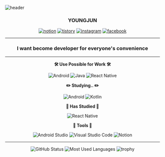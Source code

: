 ![header](https://capsule-render.vercel.app/api?type=Waving&color=timeGradient&height=350&section=header&text=youngjun%&fontSize=90)

<div align="center">

### YOUNGJUN
[![notion](https://img.shields.io/badge/Notion-black?style=flat-square&logo=Notion&logoColor=white)](https://parallel-flax-a90.notion.site/f2b981bd6ad54678aecd083eebb7b8ec) 
[![tistory](https://img.shields.io/badge/Tistory-EE5205?style=flat-square&logo=Tistory&logoColor=white)](https://yevi.tistory.com) 
[![instagram](https://img.shields.io/badge/Instagram-E4405F?style=flat-square&logo=Instagram&logoColor=white)](https://www.instagram.com/mobile_yj_04)
[![facebook](https://img.shields.io/badge/Facebook-1877F2?style=flat-square&logo=Facebook&logoColor=white)](https://www.facebook.com/profile.php?id=100011956212947)
  
---
  
### I want become developer for everyone's convenience

---
</div>
<div align="center">

**🛠 Use Possible for Work 🛠**

![Android](https://img.shields.io/badge/Android-3DDC84?style=flat-square&logo=Android&logoColor=white)
![Java](https://img.shields.io/badge/Java-007396?style=flat-square&logo=Java&logoColor=white)
![React Native](https://img.shields.io/badge/ReactNative-1C2C4C?style=flat-square&logo=React&logoColor=white)

**✏️ Studying.. ✏️**

![Android](https://img.shields.io/badge/Android-3DDC84?style=flat-square&logo=Android&logoColor=white)
![Kotlin](https://img.shields.io/badge/Kotlin-7F52FF?style=flat-square&logo=Kotlin&logoColor=white)

**📝 Has Studied 📝**
  
![React Native](https://img.shields.io/badge/ReactNative-1C2C4C?style=flat-square&logo=React&logoColor=white)
  
**🔩 Tools 🔩**

![Android Studio](https://img.shields.io/badge/AndroidStudio-3DDC84?style=flat-square&logo=AndroidStudio&logoColor=white)
![Visual Studio Code](https://img.shields.io/badge/VisualStudioCode-007ACC?style=flat-square&logo=Visual-Studio-Code&logoColor=white)
![Notion](https://img.shields.io/badge/Notion-000000?style=flat-square&logo=Notion&logoColor=white)

</div>

---

<div align="center">

![GitHub Status](https://github-readme-stats.vercel.app/api?username=yevi04&theme=dracula&exclude_repo=Computer-Science-Engineering&layout=compact&langs_count=10)
![Most Used Languages](https://github-readme-stats.vercel.app/api/top-langs/?username=yevi04&theme=dracula&exclude_repo=Computer-Science-Engineering&layout=compact&langs_count=10)
![trophy](https://github-profile-trophy.vercel.app/?username=yevi04&theme=chalk&row=1&column=7&margin-w=10)

</div>
